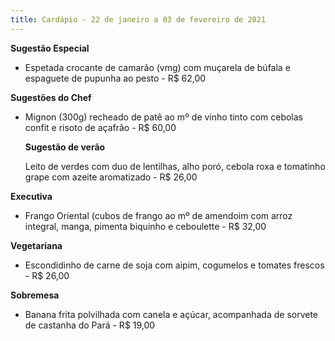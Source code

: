 ```yaml
---
title: Cardápio - 22 de janeiro a 03 de fevereiro de 2021
---
```

**Sugestão Especial** 

* Espetada crocante de camarão (vmg) com muçarela de búfala e espaguete de pupunha ao pesto - R$ 62,00

**Sugestões do Chef**

* Mignon (300g) recheado de patê ao mº de vinho tinto com cebolas confit e risoto de açafrão - R$ 60,00

  **Sugestão de verão**

  Leito de verdes com duo de lentilhas, alho poró, cebola roxa e tomatinho grape com azeite aromatizado - R$ 26,00

**Executiva**

* Frango Oriental (cubos de frango ao mº de amendoim com arroz integral, manga, pimenta biquinho e ceboulette - R$ 32,00

**Vegetariana**

* Escondidinho de carne de soja com aipim, cogumelos e tomates frescos - R$ 26,00

**Sobremesa**

* Banana frita polvilhada com canela e açúcar, acompanhada de sorvete de castanha do Pará - R$ 19,00
